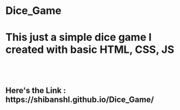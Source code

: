 # Dice_Game

<h1>This just a simple dice game I created with basic HTML, CSS, JS</h1><br></br>

<h2>Here's the Link : https://shibanshl.github.io/Dice_Game/</h2>
